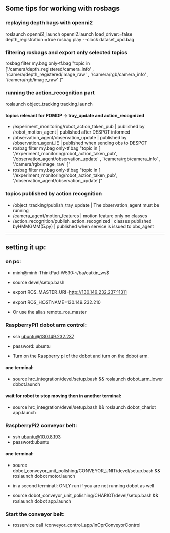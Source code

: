 ## Some tips for working with rosbags 

### replaying depth bags with openni2 
roslaunch openni2_launch openni2.launch load_driver:=false depth_registration:=true
rosbag play --clock dataset_upd.bag

### filtering rosbags and export only selected topics 
rosbag filter my.bag only-tf.bag "topic in ['/camera/depth_registered/camera_info' , '/camera/depth_registered/image_raw' , '/camera/rgb/camera_info' , '/camera/rgb/image_raw' ]"

### running the action_recognition part 
roslaunch object_tracking tracking.launch

#### topics relevant for POMDP -> tray_update and action_recognized 
- /experiment_monitoring/robot_action_taken_pub   |   published by /robot_motion_agent      | published after DESPOT informed
- /observation_agent/observation_update		|   published by /observation_agent_IE    | published when sending obs to DESPOT
- rosbag filter my.bag only-tf.bag "topic in [ '/experiment_monitoring/robot_action_taken_pub', '/observation_agent/observation_update' , '/camera/rgb/camera_info' , '/camera/rgb/image_raw' ]"
- rosbag filter my.bag only-tf.bag "topic in [ '/experiment_monitoring/robot_action_taken_pub', '/observation_agent/observation_update']"


### topics published by action recognition
- /object_tracking/publish_tray_update		| The observation_agent must be running 
- /camera_agent/motion_features 			| motion feature only no classes
- /action_recognition/publish_action_recognized   | classes published byHMMGMM(5.py) | published when service is issued to obs_agent


____________________________________________________________________________________
## setting it up:


### on pc:
 - minh@minh-ThinkPad-W530:~/ba/catkin_ws$ 
 - source devel/setup.bash
 - export ROS_MASTER_URI=http://130.149.232.237:11311
 - export ROS_HOSTNAME=130.149.232.210

 - Or use the alias remote_ros_master 

### RaspberryPi1 dobot arm control: 
 - ssh ubuntu@130.149.232.237
 - password: ubuntu

 - Turn on the Raspberry pi of the dobot and turn on the dobot arm. 

#### one terminal:
 
 - source hrc_integration/devel/setup.bash && roslaunch dobot_arm_lower dobot.launch


#### wait for robot to stop moving then in another terminal:
 
 - source hrc_integration/devel/setup.bash && roslaunch dobot_chariot app.launch



### RaspberryPi2 conveyor belt:
 - ssh ubuntu@10.0.8.193
 - password:ubuntu

#### one terminal:
- source dobot_conveyor_unit_polishing/CONVEYOR_UNIT/devel/setup.bash && roslaunch dobot motor.launch

- in a second terminatl:  ONLY run if you are not running dobot as well
- source dobot_conveyor_unit_polishing/CHARIOT/devel/setup.bash && roslaunch dobot app.launch



### Start the conveyor belt: 

 - rosservice call /conveyor_control_app/inOprConveyorControl
